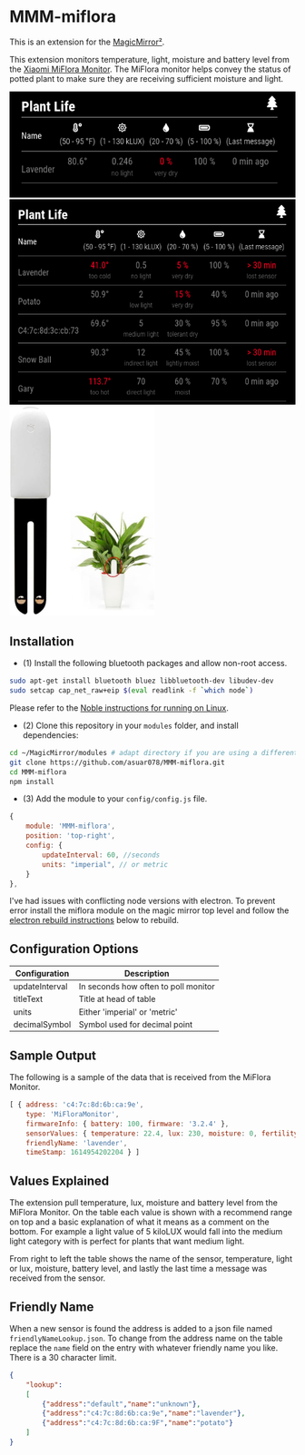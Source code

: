 # MMM-miflora

This is an extension for the [MagicMirror²](https://github.com/MichMich/MagicMirror).

This extension monitors temperature, light, moisture and battery level from the [Xiaomi MiFlora Monitor](https://us.amazon.com/Xiaomi-Moisture-Testing-Gardens-International/dp/B074TY93JM).
The MiFlora monitor helps convey the status of potted plant to make sure they are receiving
sufficient moisture and light.


![One Sensor](.github/one_sensor.png)
![Many Sensors](.github/many_sensors.png)
<img src=".github/miflora_sensor.jpg"  width="256">

## Installation

- (1) Install the following bluetooth packages and allow non-root access.
```bash
sudo apt-get install bluetooth bluez libbluetooth-dev libudev-dev
sudo setcap cap_net_raw+eip $(eval readlink -f `which node`)
```

Please refer to the [Noble instructions for running on Linux](https://github.com/noble/noble#running-on-linux).

- (2) Clone this repository in your `modules` folder, and install dependencies:
```bash
cd ~/MagicMirror/modules # adapt directory if you are using a different one
git clone https://github.com/asuar078/MMM-miflora.git
cd MMM-miflora
npm install
```

- (3) Add the module to your `config/config.js` file.
```javascript
{
    module: 'MMM-miflora',
    position: 'top-right',
    config: {
        updateInterval: 60, //seconds
        units: "imperial", // or metric
    }
},
```

I've had issues with conflicting node versions with electron. To prevent error install the miflora module on the magic mirror top level and follow the [electron rebuild instructions](https://www.electronjs.org/docs/tutorial/using-native-node-modules) below to rebuild. 



## Configuration Options

| Configuration   | Description |
| ----------- | ----------- |
| updateInterval | In seconds how often to poll monitor |
| titleText | Title at head of table |
| units | Either 'imperial' or 'metric' |
| decimalSymbol | Symbol used for decimal point |

## Sample Output

The following is a sample of the data that is received from the MiFlora Monitor.

```javascript
[ { address: 'c4:7c:8d:6b:ca:9e',
    type: 'MiFloraMonitor',
    firmwareInfo: { battery: 100, firmware: '3.2.4' },
    sensorValues: { temperature: 22.4, lux: 230, moisture: 0, fertility: 0 },
    friendlyName: 'lavender',
    timeStamp: 1614954202204 } ]

```

## Values Explained

The extension pull temperature, lux, moisture and battery level from the MiFlora Monitor. 
On the table each value is shown with a recommend range on top and a basic explanation of what 
it means as a comment on the bottom. For example a light value of 5 kiloLUX would fall into the 
medium light category with is perfect for plants that want medium light. 

From right to left the table shows the name of the sensor, temperature, light or lux, moisture, 
battery level, and lastly the last time a message was received from the sensor. 


## Friendly Name

When a new sensor is found the address is added to a json file named `friendlyNameLookup.json`.
To change from the address name on the table replace the `name` field on the entry with whatever
friendly name you like. There is a 30 character limit.

```json
{
    "lookup":
    [
        {"address":"default","name":"unknown"},
        {"address":"c4:7c:8d:6b:ca:9e","name":"lavender"},
        {"address":"c4:7c:8d:6b:ca:9F","name":"potato"}
    ]
}
```
